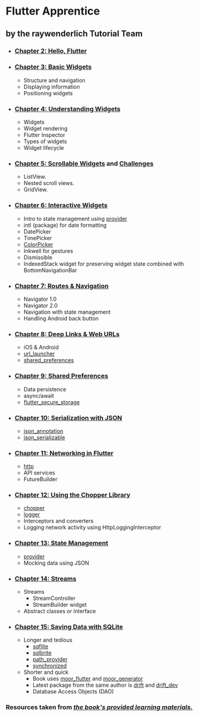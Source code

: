 # Flutter Apprentice 
##  by the raywenderlich Tutorial Team


* ### [Chapter 2: Hello, Flutter](02-hello-flutter/recipes)

* ### [Chapter 3: Basic Widgets](03-basic-widgets/fooderlich)
  * Structure and navigation
  * Displaying information
  * Positioning widgets

* ### [Chapter 4: Understanding Widgets](04-understanding-widgets/fooderlich)
  * Widgets
  * Widget rendering
  * Flutter Inspector
  * Types of widgets
  * Widget lifecycle

* ### [Chapter 5: Scrollable Widgets](05-scrollable-widgets/fooderlich) and [Challenges](05-scrollable-widgets/fooderlich-challenge) 
  * ListView.
  * Nested scroll views.
  * GridView.

* ### [Chapter 6: Interactive Widgets](06-interactive-widgets/fooderlich)
  * Intro to state management using [provider](https://pub.dev/packages/provider)
  * intl (package) for date formatting
  * DatePicker
  * TimePicker
  * [ColorPicker](https://pub.dev/packages/flutter_colorpicker)
  * Inkwell for gestures
  * Dismissible
  * IndexedStack widget for preserving widget state combined with BottomNavigationBar

* ### [Chapter 7: Routes & Navigation](07-routes-and-navigation/fooderlich)
  * Navigator 1.0
  * Navigator 2.0
  * Navigation with state management
  * Handling Android back button

* ### [Chapter 8: Deep Links & Web URLs](08-deep-links-and-web-URLs/fooderlich)
  * iOS & Android
  * [url_launcher](https://pub.dev/packages/url_launcher)
  * [shared_preferences](https://pub.dev/packages/shared_preferences)

* ### [Chapter 9: Shared Preferences](09-shared-preferences/recipe_finder)
  * Data persistence
  * async/await
  * [flutter_secure_storage](https://pub.dev/packages/flutter_secure_storage)

* ### [Chapter 10: Serialization with JSON](10-serialization-with-json/recipe_finder)
  * [json_annotation](https://pub.dev/packages/json_annotation)
  * [json_serializable](https://pub.dev/packages/json_serializable)

* ### [Chapter 11: Networking in Flutter](11-networking-in-flutter/recipe_finder)
  * [http](https://pub.dev/packages/http)
  * API services
  * FutureBuilder

* ### [Chapter 12: Using the Chopper Library](12-using-the-chopper-library/recipe_finder)
  * [chopper](https://pub.dev/packages/chopper)
  * [logger](https://pub.dev/packages/logger)
  * Interceptors and converters
  * Logging network activity using HttpLoggingInterceptor

* ### [Chapter 13: State Management](13-state-management/recipe_finder)
  * [provider](https://pub.dev/packages/provider)
  * Mocking data using JSON

* ### [Chapter 14: Streams](14-streams/recipe_finder)
  * Streams
    * StreamController
    * StreamBuilder widget
  * Abstract classes or interface

* ### [Chapter 15: Saving Data with SQLite](15-saving-data-with-sqlite/recipe_finder)
  * Longer and tedious
    * [sqflite](https://pub.dev/packages/sqflite)
    * [sqlbrite](https://pub.dev/packages/sqlbrite)
    * [path_provider](https://pub.dev/packages/path_provider)
    * [synchronized](https://pub.dev/packages/synchronized)
  * Shorter and quick
    * Book uses [moor_flutter](https://pub.dev/packages/moor_flutter) and [moor_generator](https://pub.dev/packages/moor_generator)
    * Latest package from the same author is [drift](https://pub.dev/packages/drift) and [drift_dev](https://pub.dev/packages/drift_dev)
    * Database Access Objects (DAO)

### Resources taken from [*the book's provided learning materials.*](https://github.com/raywenderlich/flta-materials)





